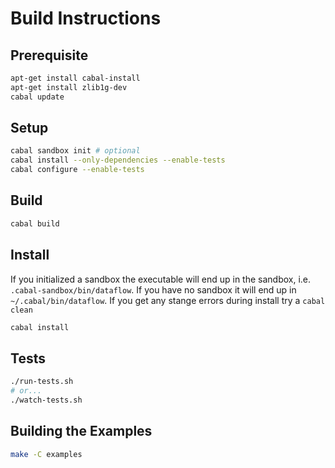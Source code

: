 # Build Instructions

## Prerequisite
```bash
apt-get install cabal-install
apt-get install zlib1g-dev
cabal update
```

## Setup

```bash
cabal sandbox init # optional
cabal install --only-dependencies --enable-tests
cabal configure --enable-tests
```

## Build

```bash
cabal build
```

## Install

If you initialized a sandbox the executable will end up in the sandbox, i.e.
`.cabal-sandbox/bin/dataflow`. If you have no sandbox it will end up in
`~/.cabal/bin/dataflow`. If you get any stange errors during install try a `cabal clean`

```bash
cabal install
```

## Tests

```bash
./run-tests.sh
# or...
./watch-tests.sh
```

## Building the Examples

```bash
make -C examples
```
